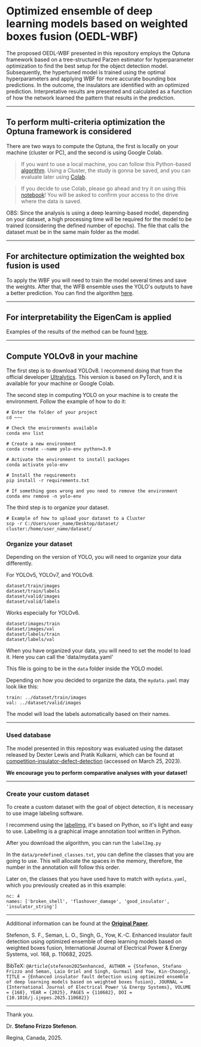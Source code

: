 # Optimized ensemble of deep learning models based on weighted boxes fusion (OEDL-WBF)

The proposed OEDL-WBF presented in this repository employs the Optuna framework based on a tree-structured Parzen estimator for hyperparameter optimization to find the best setup for the object detection model. Subsequently, the hypertuned model is trained using the optimal hyperparameters and applying WBF for more accurate bounding box predictions. In the outcome, the insulators are identified with an optimized prediction. Interpretative results are presented and calculated as a function of how the network learned the pattern that results in the prediction.

---

## To perform multi-criteria optimization the **Optuna framework** is considered

There are two ways to compute the Optuna, the first is locally on your machine (cluster or PC), and the second is using Google Colab.

> If you want to use a local machine, you can follow this Python-based [algorithm](https://github.com/SFStefenon/WBF-HE-YOLO/blob/main/Hypertuning_Optuna/Cluster_Computing/yolov8_insulator_exp1.py). Using a Cluster, the study is gonna be saved, and you can evaluate later using [Colab](https://github.com/SFStefenon/WBF-HE-YOLO/blob/main/Hypertuning_Optuna/Cluster_Computing/Experiment_Results/Optuna_Results.ipynb).

> If you decide to use Colab, please go ahead and try it on using this [notebook](https://github.com/SFStefenon/WBF-HE-YOLO/blob/main/Hypertuning_Optuna/Google_Colab_Computing/YOLOv8_Optuna.ipynb)! You will be asked to confirm your access to the drive where the data is saved.

OBS: Since the analysis is using a deep learning-based model, depending on your dataset, a high processing time will be required for the model to be trained (considering the defined number of epochs). The file that calls the dataset must be in the same main folder as the model.

---

## For architecture optimization the **weighted box fusion** is used

To apply the WBF you will need to train the model several times and save the weights. After that, the WFB ensemble uses the YOLO's outputs to have a better prediction. You can find the algorithm [here](https://github.com/SFStefenon/WBF-HE-YOLO/blob/main/Weighted_Box_Fusion/WBF_yolo.ipynb).

---

## For interpretability the **EigenCam** is applied

Examples of the results of the method can be found [here](https://github.com/SFStefenon/WBF-HE-YOLO/tree/main/EigenCam).

---

## Compute YOLOv8 in your machine

The first step is to download YOLOv8. I recommend doing that from the official developer [Ultralytics](https://github.com/ultralytics/ultralytics).
This version is based on PyTorch, and it is available for your machine or Google Colab.

The second step in computing YOLO on your machine is to create the environment. Follow the example of how to do it:

```
# Enter the folder of your project
cd ~~~ 

# Check the environments available
conda env list

# Create a new environment
conda create --name yolo-env python=3.9

# Activate the environment to install packages
conda activate yolo-env

# Install the requirements
pip install -r requirements.txt

# If something goes wrong and you need to remove the environment
conda env remove -n yolo-env
```

The third step is to organize your dataset.

```
# Example of how to upload your dataset to a Cluster
scp -r C:/Users/user_name/Desktop/dataset/ cluster:/home/user_name/dataset/
```

### Organize your dataset

Depending on the version of YOLO, you will need to organize your data differently.

For YOLOv5, YOLOv7, and YOLOv8.
```    
dataset/train/images
dataset/train/labels
dataset/valid/images
dataset/valid/labels
```

Works especially for YOLOv6.
```    
dataset/images/train
dataset/images/val
dataset/labels/train
dataset/labels/val
```

When you have organized your data, you will need to set the model to load it.
Here you can call the 'data/mydata.yaml'

This file is going to be in the `data` folder inside the YOLO model.

Depending on how you decided to organize the data, the `mydata.yaml` may look like this:
```
train: ../dataset/train/images
val: ../dataset/valid/images
```

The model will load the labels automatically based on their names.

---

### Used database

The model presented in this repository was evaluated using the dataset released by Dexter Lewis and Pratik Kulkarni, which can be found at [competition-insulator-defect-detection](https://dx.doi.org/10.21227/vkdw-x769) (accessed on March 25, 2023).

**We encourage you to perform comparative analyses with your dataset!**

---

### Create your custom dataset

To create a custom dataset with the goal of object detection, it is necessary to use image labeling software.

I recommend using the [labelImg](https://github.com/heartexlabs/labelImg), it's based on Python, so it's light and easy to use.
LabelImg is a graphical image annotation tool written in Python.

After you download the algorithm, you can run the `labelImg.py`

In the `data/predefined_classes.txt`, you can define the classes that you are going to use. 
This will allocate the spaces in the memory, therefore, the number in the annotation will follow this order.

Later on, the classes that you have used have to match with `mydata.yaml`, which you previously created as in this example:

```
nc: 4 
names: ['broken_shell', 'flashover_damage', 'good_insulator', 'insulator_string']
```

---

Additional information can be found at the **[Original Paper](https://doi.org/10.1016/j.ijepes.2025.110682)**.

Stefenon, S. F., Seman, L. O., Singh, G., Yow, K.-C. Enhanced insulator fault detection using optimized ensemble of deep learning models based on weighted boxes fusion, International Journal of Electrical Power & Energy Systems, vol. 168, p. 110682, 2025.

BibTeX:
`@Article{stefenon2025enhanced, AUTHOR = {Stefenon, Stefano Frizzo and Seman, Laio Oriel and Singh, Gurmail and Yow, Kin-Choong}, TITLE = {Enhanced insulator fault detection using optimized ensemble of deep learning models based on weighted boxes fusion}, JOURNAL = {International Journal of Electrical Power \& Energy Systems}, VOLUME = {168}, YEAR = {2025}, PAGES = {110682}, DOI = {10.1016/j.ijepes.2025.110682}}`

---

Thank you.

Dr. **Stefano Frizzo Stefenon**.

Regina, Canada, 2025.
